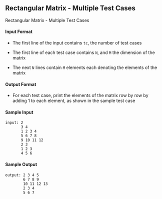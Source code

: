 ## **Rectangular Matrix - Multiple Test Cases**

Rectangular Matrix - Multiple Test Cases

#### **Input Format**

- The first line of the input contains `tc`, the number of test cases

- The first line of each test case contains `N`, and `M` the dimension of the matrix

- The next `N` lines contain `M` elements each denoting the elements of the matrix

#### **Output Format**

- For each test case, print the elements of the matrix row by row by adding 1 to each element, as shown in the sample test case

#### **Sample Input**
    input: 2
           3 4
           1 2 3 4
           5 6 7 8 
           9 10 11 12
           2 3
           1 2 3
           4 5 6   

#### **Sample Output**
    output: 2 3 4 5
            6 7 8 9
            10 11 12 13
            2 3 4
            5 6 7

